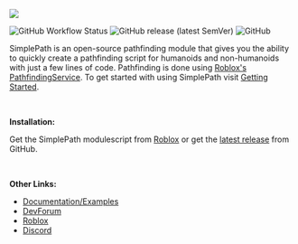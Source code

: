 ![](https://doy2mn9upadnk.cloudfront.net/uploads/default/original/4X/0/7/9/079f2967c6063a0052eb4809633b1d1e498a345a.png)

<!-- ![GitHub Workflow Status](https://img.shields.io/github/workflow/status/zeref-z/rblx-simplepath/CI?label=CI&style=plastic) -->
![GitHub Workflow Status](https://img.shields.io/github/actions/workflow/status/Zeref-Z/RBLX-SimplePath/docs.yml?branch=main&label=docs&style=plastic)
![GitHub release (latest SemVer)](https://img.shields.io/github/v/release/Zeref-Z/rblx-simplepath?sort=semver&style=plastic)
![GitHub](https://img.shields.io/github/license/Zeref-Z/rblx-simplepath?style=plastic)

SimplePath is an open-source pathfinding module that gives you the ability to quickly create a pathfinding script for humanoids and non-humanoids with just a few lines of code. Pathfinding is done using [Roblox's PathfindingService](https://developer.roblox.com/en-us/api-reference/class/PathfindingService). To get started with using SimplePath visit [Getting Started](https://zeref-z.github.io/RBLX-SimplePath/guides/getting-started/).

<br>

**Installation:**

Get the SimplePath modulescript from [Roblox](https://www.roblox.com/library/6744337775/SimplePath-Pathfinding-Module) or get the [latest release](https://github.com/Zeref-Z/RBLX-SimplePath/releases) from GitHub.

<br>

**Other Links:**

- <a href=https://zeref-z.github.io/RBLX-SimplePath target=_blank>Documentation/Examples</a>
- <a href=https://devforum.roblox.com/t/1196762 target=_blank>DevForum</a>
- <a href=https://www.roblox.com/library/6744337775/SimplePath-Pathfinding-Module target=_blank>Roblox</a>
- <a href=https://discord.gg/44nzKyBM7B target=_blank>Discord</a>
